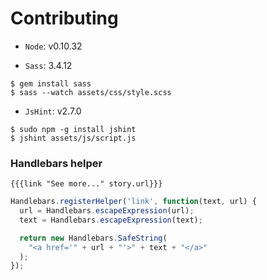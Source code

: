 # Contributing

- `Node`: v0.10.32

- `Sass`: 3.4.12

```shell
$ gem install sass
$ sass --watch assets/css/style.scss
```

- `JsHint`: v2.7.0

```shell
$ sudo npm -g install jshint
$ jshint assets/js/script.js
```

### Handlebars helper

```liquid
{{{link "See more..." story.url}}}
```

```javascript
Handlebars.registerHelper('link', function(text, url) {
  url = Handlebars.escapeExpression(url);
  text = Handlebars.escapeExpression(text);

  return new Handlebars.SafeString(
    "<a href='" + url + "'>" + text + "</a>"
  );
});
```
